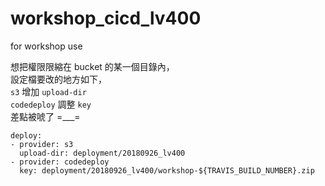 # workshop_cicd_lv400
for workshop use

想把權限限縮在 bucket 的某一個目錄內，  
設定檔要改的地方如下，  
`s3` 增加 `upload-dir`  
`codedeploy` 調整 `key`  
差點被唬了 =___=

    deploy:
    - provider: s3
      upload-dir: deployment/20180926_lv400
    - provider: codedeploy
      key: deployment/20180926_lv400/workshop-${TRAVIS_BUILD_NUMBER}.zip
